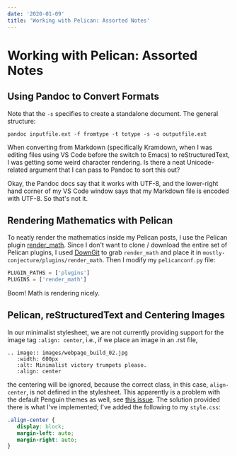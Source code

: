 ```yaml
---
date: '2020-01-09'
title: 'Working with Pelican: Assorted Notes'
---
```


# Working with Pelican: Assorted Notes
## Using Pandoc to Convert Formats


Note that the `-s` specifies to create a standalone document. The
general structure:

```shell
pandoc inputfile.ext -f fromtype -t totype -s -o outputfile.ext
```

When converting from Markdown (specifically Kramdown, when I was editing
files using VS Code before the switch to Emacs) to reStructuredText, I
was getting some weird character rendering. Is there a neat
Unicode-related argument that I can pass to Pandoc to sort this out?

Okay, the Pandoc docs say that it works with UTF-8, and the lower-right
hand corner of my VS Code window says that my Markdown file is encoded
with UTF-8. So that's not it.

## Rendering Mathematics with Pelican

To neatly render the mathematics inside my Pelican posts, I use the
Pelican plugin
[render\_math](https://github.com/getpelican/pelican-plugins/tree/master/render_math).
Since I don't want to clone / download the entire set of Pelican
plugins, I used [DownGit](https://minhaskamal.github.io/DownGit/#/home)
to grab `render_math` and place it in
`mostly-conjecture/plugins/render_math`. Then I modify my
`pelicanconf.py` file:

```python
PLUGIN_PATHS = ['plugins']
PLUGINS = ['render_math']
```

Boom! Math is rendering nicely.

## Pelican, reStructuredText and Centering Images


In our minimalist stylesheet, we are not currently providing support for
the image tag `:align: center`, i.e., if we place an image in an .rst
file,

``` {.sourceCode .rst}
.. image:: images/webpage_build_02.jpg
   :width: 600px
   :alt: Minimalist victory trumpets please.
   :align: center
```

the centering will be ignored, because the correct class, in this case,
`align-center`, is not defined in the stylesheet. This apparently is a
problem with the default Penguin themes as well, see [this
issue](https://github.com/getpelican/pelican/issues/776). The solution
provided there is what I\'ve implemented; I\'ve added the following to
my `style.css`:

```css
.align-center {
   display: block;
   margin-left: auto;
   margin-right: auto;
}
```

